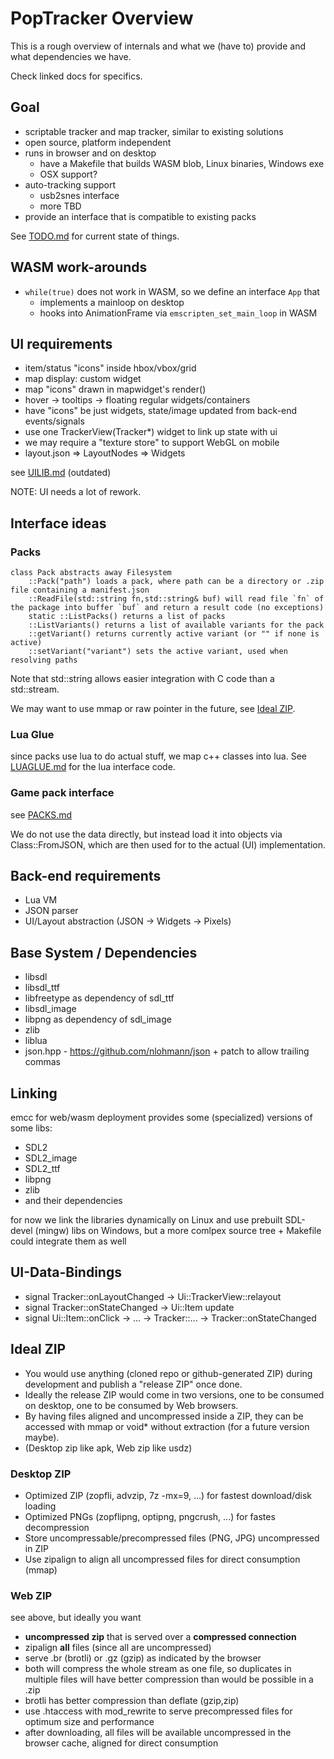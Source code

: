# PopTracker Overview

This is a rough overview of internals and what we (have to) provide and what dependencies we have.

Check linked docs for specifics.

## Goal
- scriptable tracker and map tracker, similar to existing solutions
- open source, platform independent 
- runs in browser and on desktop
  - have a Makefile that builds WASM blob, Linux binaries, Windows exe
  - OSX support?
- auto-tracking support
  - usb2snes interface
  - more TBD
- provide an interface that is compatible to existing packs

See [TODO.md](TODO.md) for current state of things.

## WASM work-arounds
- `while(true)` does not work in WASM, so we define an interface `App` that
  - implements a mainloop on desktop
  - hooks into AnimationFrame via `emscripten_set_main_loop` in WASM

## UI requirements
- item/status "icons" inside hbox/vbox/grid
- map display: custom widget
- map "icons" drawn in mapwidget's render()
- hover -> tooltips -> floating regular widgets/containers
- have "icons" be just widgets, state/image updated from back-end events/signals
- use one TrackerView(Tracker*) widget to link up state with ui
- we may require a "texture store" to support WebGL on mobile
- layout.json => LayoutNodes => Widgets

see [UILIB.md](UILIB.md) (outdated)

NOTE: UI needs a lot of rework.


## Interface ideas
### Packs
```
class Pack abstracts away Filesystem
    ::Pack("path") loads a pack, where path can be a directory or .zip file containing a manifest.json
    ::ReadFile(std::string fn,std::string& buf) will read file `fn` of the package into buffer `buf` and return a result code (no exceptions)
    static ::ListPacks() returns a list of packs
    ::ListVariants() returns a list of available variants for the pack
    ::getVariant() returns currently active variant (or "" if none is active)
    ::setVariant("variant") sets the active variant, used when resolving paths
```

Note that std::string allows easier integration with C code than a std::stream.

We may want to use mmap or raw pointer in the future, see [Ideal ZIP](#ideal-zip).

### Lua Glue
since packs use lua to do actual stuff, we map c++ classes into lua.
See [LUAGLUE.md](LUAGLUE.md) for the lua interface code.

### Game pack interface
see [PACKS.md](PACKS.md)

We do not use the data directly, but instead load it into objects via
Class::FromJSON, which are then used for to the actual (UI) implementation.


## Back-end requirements
- Lua VM
- JSON parser
- UI/Layout abstraction (JSON -> Widgets -> Pixels)

## Base System / Dependencies
- libsdl
- libsdl_ttf
- libfreetype as dependency of sdl_ttf
- libsdl_image
- libpng as dependency of sdl_image
- zlib
- liblua
- json.hpp - https://github.com/nlohmann/json + patch to allow trailing commas

## Linking
emcc for web/wasm deployment provides some (specialized) versions of some libs:
- SDL2
- SDL2_image
- SDL2_ttf
- libpng
- zlib
- and their dependencies

for now we link the libraries dynamically on Linux and use prebuilt SDL-devel (mingw) libs on Windows,
but a more comlpex source tree + Makefile could integrate them as well

## UI-Data-Bindings
- signal Tracker::onLayoutChanged -> Ui::TrackerView::relayout
- signal Tracker::onStateChanged -> Ui::Item update
- signal Ui::Item::onClick -> ... -> Tracker::... -> Tracker::onStateChanged

## Ideal ZIP
- You would use anything (cloned repo or github-generated ZIP) during development and publish a "release ZIP" once done.
- Ideally the release ZIP would come in two versions, one to be consumed on desktop, one to be consumed by Web browsers.
- By having files aligned and uncompressed inside a ZIP, they can be accessed with mmap or void* without extraction (for a future version maybe).
- (Desktop zip like apk, Web zip like usdz)

### Desktop ZIP
- Optimized ZIP (zopfli, advzip, 7z -mx=9, ...) for fastest download/disk loading
- Optimized PNGs (zopflipng, optipng, pngcrush, ...) for fastes decompression
- Store uncompressable/precompressed files (PNG, JPG) uncompressed in ZIP
- Use zipalign to align all uncompressed files for direct consumption (mmap)

### Web ZIP
see above, but ideally you want
- **uncompressed zip** that is served over a **compressed connection**
- zipalign **all** files (since all are uncompressed)
- serve .br (brotli) or .gz (gzip) as indicated by the browser
- both will compress the whole stream as one file, so duplicates in multiple files will have better compression than would be possible in a .zip
- brotli has better compression than deflate (gzip,zip)
- use .htaccess with mod_rewrite to serve precompressed files for optimum size and performance
- after downloading, all files will be available uncompressed in the browser cache, aligned for direct consumption

